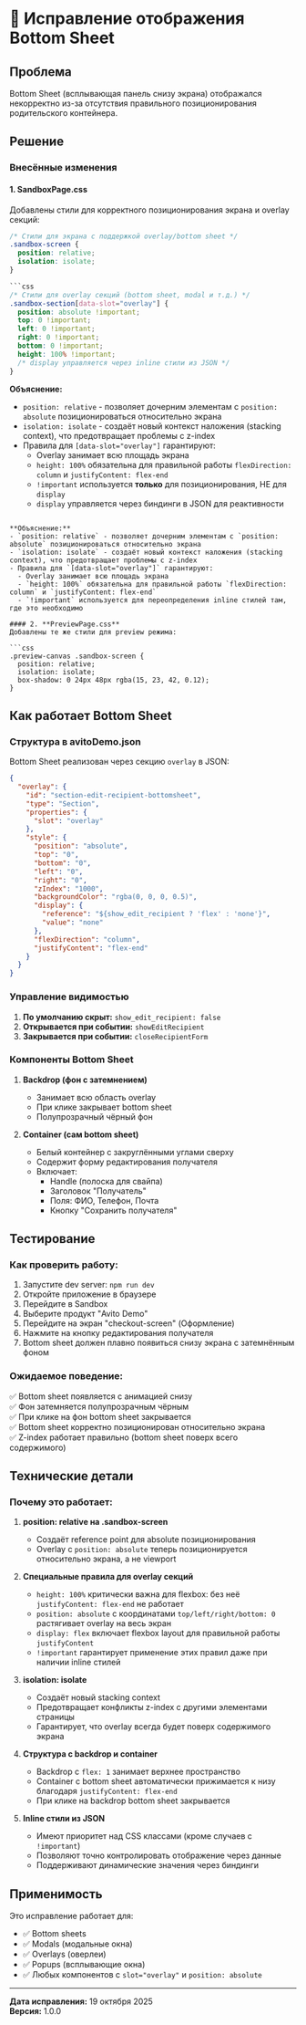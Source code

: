 # 🔧 Исправление отображения Bottom Sheet

## Проблема
Bottom Sheet (всплывающая панель снизу экрана) отображался некорректно из-за отсутствия правильного позиционирования родительского контейнера.

## Решение

### Внесённые изменения

#### 1. **SandboxPage.css**
Добавлены стили для корректного позиционирования экрана и overlay секций:

```css
/* Стили для экрана с поддержкой overlay/bottom sheet */
.sandbox-screen {
  position: relative;
  isolation: isolate;
}

```css
/* Стили для overlay секций (bottom sheet, modal и т.д.) */
.sandbox-section[data-slot="overlay"] {
  position: absolute !important;
  top: 0 !important;
  left: 0 !important;
  right: 0 !important;
  bottom: 0 !important;
  height: 100% !important;
  /* display управляется через inline стили из JSON */
}
```

**Объяснение:**
- `position: relative` - позволяет дочерним элементам с `position: absolute` позиционироваться относительно экрана
- `isolation: isolate` - создаёт новый контекст наложения (stacking context), что предотвращает проблемы с z-index
- Правила для `[data-slot="overlay"]` гарантируют:
  - Overlay занимает всю площадь экрана
  - `height: 100%` обязательна для правильной работы `flexDirection: column` и `justifyContent: flex-end`
  - `!important` используется **только** для позиционирования, НЕ для `display`
  - `display` управляется через биндинги в JSON для реактивности
```

**Объяснение:**
- `position: relative` - позволяет дочерним элементам с `position: absolute` позиционироваться относительно экрана
- `isolation: isolate` - создаёт новый контекст наложения (stacking context), что предотвращает проблемы с z-index
- Правила для `[data-slot="overlay"]` гарантируют:
  - Overlay занимает всю площадь экрана
  - `height: 100%` обязательна для правильной работы `flexDirection: column` и `justifyContent: flex-end`
  - `!important` используется для переопределения inline стилей там, где это необходимо

#### 2. **PreviewPage.css**
Добавлены те же стили для preview режима:

```css
.preview-canvas .sandbox-screen {
  position: relative;
  isolation: isolate;
  box-shadow: 0 24px 48px rgba(15, 23, 42, 0.12);
}
```

## Как работает Bottom Sheet

### Структура в avitoDemo.json

Bottom Sheet реализован через секцию `overlay` в JSON:

```json
{
  "overlay": {
    "id": "section-edit-recipient-bottomsheet",
    "type": "Section",
    "properties": {
      "slot": "overlay"
    },
    "style": {
      "position": "absolute",
      "top": "0",
      "bottom": "0",
      "left": "0",
      "right": "0",
      "zIndex": "1000",
      "backgroundColor": "rgba(0, 0, 0, 0.5)",
      "display": {
        "reference": "${show_edit_recipient ? 'flex' : 'none'}",
        "value": "none"
      },
      "flexDirection": "column",
      "justifyContent": "flex-end"
    }
  }
}
```

### Управление видимостью

1. **По умолчанию скрыт:** `show_edit_recipient: false`
2. **Открывается при событии:** `showEditRecipient`
3. **Закрывается при событии:** `closeRecipientForm`

### Компоненты Bottom Sheet

1. **Backdrop (фон с затемнением)**
   - Занимает всю область overlay
   - При клике закрывает bottom sheet
   - Полупрозрачный чёрный фон

2. **Container (сам bottom sheet)**
   - Белый контейнер с закруглёнными углами сверху
   - Содержит форму редактирования получателя
   - Включает:
     - Handle (полоска для свайпа)
     - Заголовок "Получатель"
     - Поля: ФИО, Телефон, Почта
     - Кнопку "Сохранить получателя"

## Тестирование

### Как проверить работу:

1. Запустите dev server: `npm run dev`
2. Откройте приложение в браузере
3. Перейдите в Sandbox
4. Выберите продукт "Avito Demo"
5. Перейдите на экран "checkout-screen" (Оформление)
6. Нажмите на кнопку редактирования получателя
7. Bottom sheet должен плавно появиться снизу экрана с затемнённым фоном

### Ожидаемое поведение:

✅ Bottom sheet появляется с анимацией снизу  
✅ Фон затемняется полупрозрачным чёрным  
✅ При клике на фон bottom sheet закрывается  
✅ Bottom sheet корректно позиционирован относительно экрана  
✅ Z-index работает правильно (bottom sheet поверх всего содержимого)

## Технические детали

### Почему это работает:

1. **position: relative на .sandbox-screen**
   - Создаёт reference point для absolute позиционирования
   - Overlay с `position: absolute` теперь позиционируется относительно экрана, а не viewport

2. **Специальные правила для overlay секций**
   - `height: 100%` критически важна для flexbox: без неё `justifyContent: flex-end` не работает
   - `position: absolute` с координатами `top/left/right/bottom: 0` растягивает overlay на весь экран
   - `display: flex` включает flexbox layout для правильной работы `justifyContent`
   - `!important` гарантирует применение этих правил даже при наличии inline стилей

3. **isolation: isolate**
   - Создаёт новый stacking context
   - Предотвращает конфликты z-index с другими элементами страницы
   - Гарантирует, что overlay всегда будет поверх содержимого экрана

4. **Структура с backdrop и container**
   - Backdrop с `flex: 1` занимает верхнее пространство
   - Container с bottom sheet автоматически прижимается к низу благодаря `justifyContent: flex-end`
   - При клике на backdrop bottom sheet закрывается

5. **Inline стили из JSON**
   - Имеют приоритет над CSS классами (кроме случаев с `!important`)
   - Позволяют точно контролировать отображение через данные
   - Поддерживают динамические значения через биндинги

## Применимость

Это исправление работает для:
- ✅ Bottom sheets
- ✅ Modals (модальные окна)
- ✅ Overlays (оверлеи)
- ✅ Popups (всплывающие окна)
- ✅ Любых компонентов с `slot="overlay"` и `position: absolute`

---

**Дата исправления:** 19 октября 2025  
**Версия:** 1.0.0

